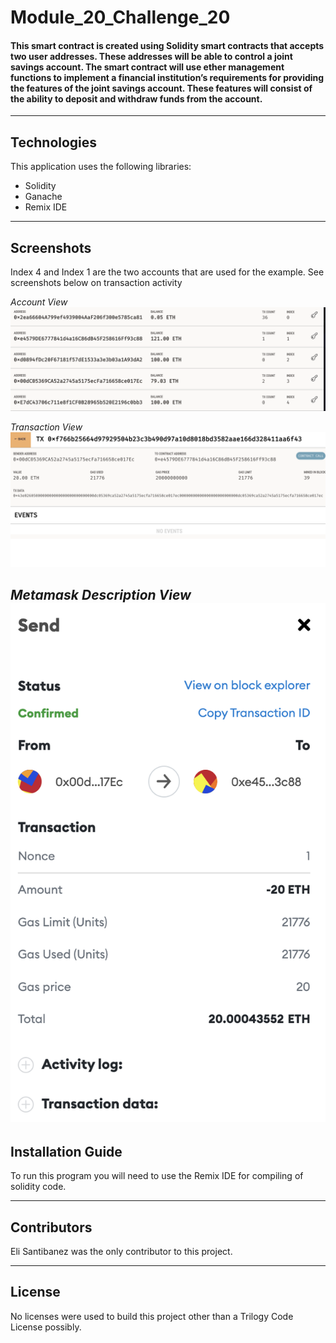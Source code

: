 # Module_20_Challenge_20
#### This smart contract is created using Solidity smart contracts that accepts two user addresses. These addresses will be able to control a joint savings account. The smart contract will use ether management functions to implement a financial institution’s requirements for providing the features of the joint savings account. These features will consist of the ability to deposit and withdraw funds from the account.

---

## Technologies

This application uses the following libraries:
* Solidity
* Ganache
* Remix IDE

---

## Screenshots
Index 4 and Index 1 are the two accounts that are used for the example. See screenshots below on transaction activity



*Account View*
![](https://github.com/eliassantibanez/Module_20_Challenge_20/blob/main/Screenshots/Screen%20Shot%202022-02-16%20at%2011.44.38%20AM.png "account view")


*Transaction View*
![](https://github.com/eliassantibanez/Module_20_Challenge_20/blob/main/Screenshots/Screen%20Shot%202022-02-16%20at%2011.44.47%20AM.png "transaction information")

*Metamask Description View*
![](https://github.com/eliassantibanez/Module_20_Challenge_20/blob/main/Screenshots/Screen%20Shot%202022-02-16%20at%2011.53.17%20AM.png "MetaMask Description of transaction")
---

## Installation Guide

To run this program you will need to use the Remix IDE for compiling of solidity code. 

---

## Contributors

Eli Santibanez was the only contributor to this project. 

---

## License

No licenses were used to build this project other than a Trilogy Code License possibly. 
